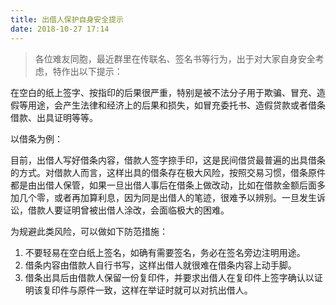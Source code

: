 ```yaml
---
title: 出借人保护自身安全提示
date: 2018-10-27 17:14
---
```


>   各位难友同胞，最近群里在传联名、签名书等行为，出于对大家自身安全考虑，特作出以下提示：

在空白的纸上签字、按指印的后果很严重，特别是被不法分子用于欺骗、冒充、造假等用途，会产生法律和经济上的后果和损失，如冒充委托书、造假贷款或者借条借款、出具证明等等。

以借条为例：

目前，出借人写好借条内容，借款人签字捺手印，这是民间借贷最普遍的出具借条的方式。对借款人而言，这样出具的借条存在极大风险，按照交易习惯，借条原件都是由出借人保管，如果一旦出借人事后在借条上做改动，比如在借款金额后面多加几个零，或者再加算利息，因为同是出借人的笔迹，很难予以辨别。一旦发生诉讼，借款人要证明曾被出借人涂改，会面临极大的困难。

为规避此类风险，可以做如下防范措施：

1. 不要轻易在空白纸上签名，如确有需要签名，务必在签名旁边注明用途。
2. 借条内容由借款人自行书写，这样出借人就很难在借条内容上动手脚。
3. 借条出具后由借款人保留一份复印件，并要求出借人在复印件上签字确认以证明该复印件与原件一致，这样在举证时就可以对抗出借人。

